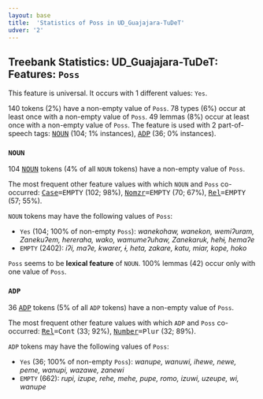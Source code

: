 ```yaml
---
layout: base
title:  'Statistics of Poss in UD_Guajajara-TuDeT'
udver: '2'
---
```


## Treebank Statistics: UD_Guajajara-TuDeT: Features: `Poss`

This feature is universal.
It occurs with 1 different values: `Yes`.

140 tokens (2%) have a non-empty value of `Poss`.
78 types (6%) occur at least once with a non-empty value of `Poss`.
49 lemmas (8%) occur at least once with a non-empty value of `Poss`.
The feature is used with 2 part-of-speech tags: <tt><a href="gub_tudet-pos-NOUN.html">NOUN</a></tt> (104; 1% instances), <tt><a href="gub_tudet-pos-ADP.html">ADP</a></tt> (36; 0% instances).

### `NOUN`

104 <tt><a href="gub_tudet-pos-NOUN.html">NOUN</a></tt> tokens (4% of all `NOUN` tokens) have a non-empty value of `Poss`.

The most frequent other feature values with which `NOUN` and `Poss` co-occurred: <tt><a href="gub_tudet-feat-Case.html">Case</a></tt><tt>=EMPTY</tt> (102; 98%), <tt><a href="gub_tudet-feat-Nomzr.html">Nomzr</a></tt><tt>=EMPTY</tt> (70; 67%), <tt><a href="gub_tudet-feat-Rel.html">Rel</a></tt><tt>=EMPTY</tt> (57; 55%).

`NOUN` tokens may have the following values of `Poss`:

* `Yes` (104; 100% of non-empty `Poss`): <em>wanekohaw, wanekon, wemiʔuram, Zanekuʔem, hereraha, wako, wamumeʔuhaw, Zanekaruk, hehɨ, hemaʔe</em>
* `EMPTY` (2402): <em>iʔi, maʔe, kwarer, ɨ, heta, zakare, katu, miar, kope, hoko</em>

`Poss` seems to be **lexical feature** of `NOUN`. 100% lemmas (42) occur only with one value of `Poss`.

### `ADP`

36 <tt><a href="gub_tudet-pos-ADP.html">ADP</a></tt> tokens (5% of all `ADP` tokens) have a non-empty value of `Poss`.

The most frequent other feature values with which `ADP` and `Poss` co-occurred: <tt><a href="gub_tudet-feat-Rel.html">Rel</a></tt><tt>=Cont</tt> (33; 92%), <tt><a href="gub_tudet-feat-Number.html">Number</a></tt><tt>=Plur</tt> (32; 89%).

`ADP` tokens may have the following values of `Poss`:

* `Yes` (36; 100% of non-empty `Poss`): <em>wanupe, wanuwi, ihewe, newe, peme, wanupi, wazawe, zanewi</em>
* `EMPTY` (662): <em>rupi, izupe, rehe, mehe, pupe, romo, izuwi, uzeupe, wi, wanupe</em>

